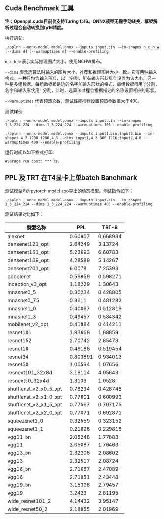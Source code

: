 ## Cuda Benchmark 工具

**注：Openppl.cuda目前仅支持Turing fp16。ONNX模型无需手动转换，框架解析过程会自动转换到fp16精度。**

执行语句:

```
./pplnn --onnx-model model.onnx --inputs input.bin -–in-shapes n_c_h_w [--dims d] [--warmuptimes m] --enable-profiling
```

`n_c_h_w` 表示实际推理图片大小，使用NCHW排布。

`--dims` 表示选算法时输入的图片大小，推荐和推理图片大小一致。它有两种输入格式。一种只包含输入形状，以'_'分割，所有输入形状都会设置为该大小。另一种是多组数据，每组数据都是边的名字加输入形状的格式，每组数据间用';'分割，名字和输入形状用','分割，此时，选算法过程会根据指定的名称设置相应的形状。

`--warmuptimes` 代表预热次数，测试性能推荐设置预热参数值大于400。

测试样例:

```
./pplnn --onnx-model model.onnx --inputs input.bin --in-shapes 1_3_224_224 --dims 1_3_224_224 --warmuptimes 100 --enable-profiling

./pplnn --onnx-model model.onnx --inputs input1.bin,input2.bin --in-shapes 4_3_1200_1200,4_8 --dims input1,4_3_800_1216;input2,4_8 --warmuptimes 400 --enable-profiling
```

运行时间以如下格式打印:

```
Average run cost: *** ms.
```

## PPL 及 TRT 在T4显卡上单batch Banchmark

测试模型均为pytorch model zoo导出的动态模型。测试指令如下：

```
./pplnn --onnx-model model.onnx --inputs input.bin -–in-shapes 1_3_224_224 --dims 1_3_224_224 --warmuptimes 400 --enable-profiling
```

测试结果对比如下：

| 模型名称                     | PPL      | TRT-8    |
|--------------------------|----------|----------|
| alexnet                  | 0.60907  | 0.668934 |
| densenet121_opt          | 2.64249  | 3.13724  |
| densenet161_opt          | 5.23693  | 6.60783  |
| densenet169_opt          | 4.28589  | 5.14267  |
| densenet201_opt          | 6.0078   | 7.25393  |
| googlenet                | 0.59959  | 0.598271 |
| inception_v3_opt         | 1.18229  | 1.30643  |
| mnasnet0_5               | 0.30234  | 0.428805 |
| mnasnet0_75              | 0.3611   | 0.481282 |
| mnasnet1_0               | 0.40067  | 0.512819 |
| mnasnet1_3               | 0.49457  | 0.584342 |
| mobilenet_v2_opt         | 0.41884  | 0.414211 |
| resnet101                | 1.93669  | 1.98859  |
| resnet152                | 2.70742  | 2.85473  |
| resnet18                 | 0.46188  | 0.519454 |
| resnet34                 | 0.803891 | 0.934013 |
| resnet50                 | 1.00594  | 1.07656  |
| resnext101_32x8d         | 3.18114  | 4.05643  |
| resnext50_32x4d          | 1.3133   | 1.0528   |
| shufflenet_v2_x0_5_opt   | 0.78234  | 0.428748 |
| shufflenet_v2_x1_0_opt   | 0.77601  | 0.600993 |
| shufflenet_v2_x1_5_opt   | 0.77567  | 0.707175 |
| shufflenet_v2_x2_0_opt   | 0.77071  | 0.692871 |
| squeezenet1_0            | 0.32559  | 0.323152 |
| squeezenet1_1            | 0.21896  | 0.229818 |
| vgg11_bn                 | 2.05248  | 1.77883  |
| vgg11                    | 2.05087  | 1.76463  |
| vgg13_bn                 | 2.32206  | 2.08602  |
| vgg13                    | 2.32517  | 2.08724  |
| vgg16_bn                 | 2.71657  | 2.47089  |
| vgg16                    | 2.71951  | 2.43448  |
| vgg19_bn                 | 3.15396  | 2.79457  |
| vgg19                    | 3.2423   | 2.81195  |
| wide_resnet101_2         | 4.14432  | 3.95147  |
| wide_resnet50_2          | 2.18955  | 2.01969  |